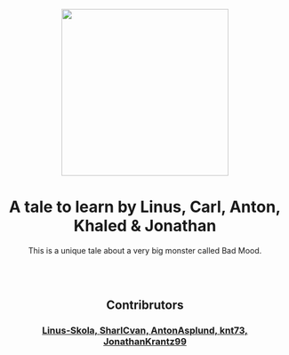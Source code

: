 <p align="center">
  <img src="https://www.pinclipart.com/picdir/big/13-134576_stock-market-monster-clip-art-scary-monster-png.png" width="300">
  <h1 align="center">A tale to learn by Linus, Carl, Anton, Khaled & Jonathan</h1>
  <p align="center">This is a unique tale about a very big monster called Bad Mood.<p>
</p>

  <br>
  <br>

<p align="center">
  <h2 align="center">Contribrutors</h2>
  <h3 align="center">
  <a href="https://github.com/linus-skola">Linus-Skola, </a>
  <a href="https://github.com/SharlCvan">SharlCvan, </a>
  <a href="https://github.com/AntonAsplund">AntonAsplund, </a>
  <a href="https://github.com/knt73">knt73, </a>
  <a href="https://github.com/JonathanKrantz99">JonathanKrantz99</a>
  </h3>
</p>